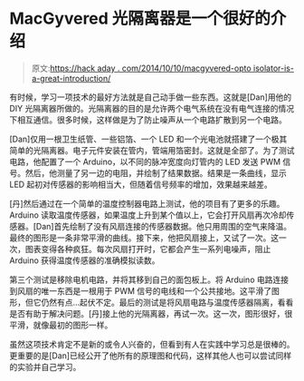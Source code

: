# MacGyvered 光隔离器是一个很好的介绍

> 原文:[https://hack aday . com/2014/10/10/macgyvered-opto isolator-is-a-great-introduction/](https://hackaday.com/2014/10/10/macgyvered-optoisolator-is-a-great-introduction/)

有时候，学习一项技术的最好方法就是自己动手做一些东西。这就是[Dan]用他的 DIY 光隔离器所做的。光隔离器的目的是允许两个电气系统在没有电气连接的情况下相互通信。很多时候，这样做是为了防止噪声从一个电路扩散到另一个电路。

[Dan]仅用一根卫生纸管、一些铝箔、一个 LED 和一个光电池就搭建了一个极其简单的光隔离器。电子元件安装在管内，管端用箔密封。这就是全部了。为了测试电路，他配置了一个 Arduino，以不同的脉冲宽度向灯管内的 LED 发送 PWM 信号。然后，他测量了另一边的电阻，并绘制了结果数据。结果是一条曲线，显示 LED 起初对传感器的影响相当大，但随着信号频率的增加，效果越来越差。

[丹]然后通过在一个简单的温度控制器电路上测试，他的项目有了更多的乐趣。Arduino 读取温度传感器，如果温度上升到某个值以上，它会打开风扇再次冷却传感器。[Dan]首先绘制了没有风扇连接的传感器数据。他只用周围的空气来降温。最终的图形是一条非常平滑的曲线。接下来，他把风扇接上，又试了一次。这一次，图表变得各种疯狂。每次风扇打开时，它都会产生一系列电噪声，阻止 Arduino 获得温度传感器的准确模拟读数。

第三个测试是移除电机电路，并将其移到自己的面包板上。将 Arduino 电路连接到风扇的唯一东西是一根用于 PWM 信号的电线和一个公共接地。这平滑了图形，但它仍然有点…起伏不定。最后的测试是将风扇电路与温度传感器隔离，看看是否有助于解决问题。[丹]接上他的光隔离器，再试一次。这一次，图形很好，很平滑，就像最初的图形一样。

虽然这项技术肯定不是新的或令人兴奋的，但看到有人在实践中学习总是很棒的。更重要的是[Dan]已经公开了他所有的原理图和代码，这样其他人也可以尝试同样的实验并自己学习。